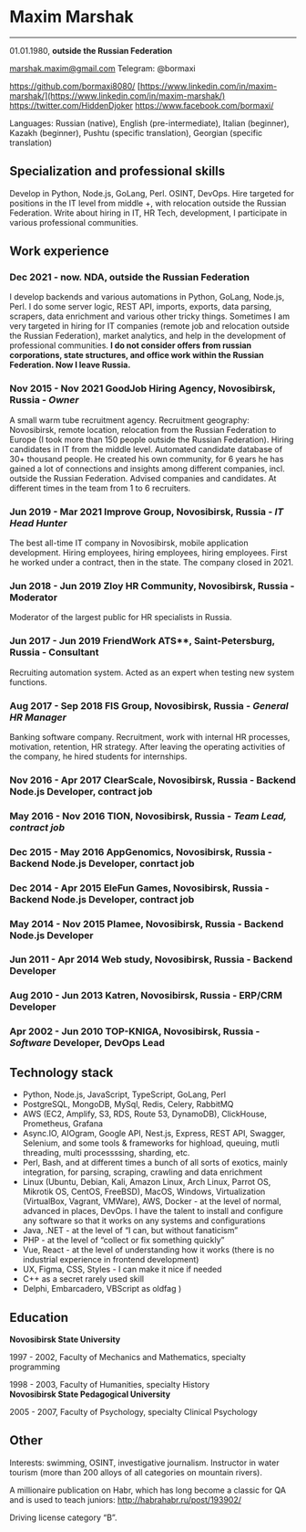 # Maxim Marshak
____
01.01.1980, **outside the Russian Federation**

[marshak.maxim@gmail.com](mailto:maxim.goodjob@gmail.com)
Telegram: @bormaxi

https://github.com/bormaxi8080/
[https://www.linkedin.com/in/maxim-marshak/](https://www.linkedin.com/in/maxim-marshak/)
https://twitter.com/HiddenDjoker
https://www.facebook.com/bormaxi/

Languages: Russian (native), English (pre-intermediate), Italian (beginner), Kazakh (beginner), Pushtu (specific translation), Georgian (specific translation)

## Specialization and professional skills

Develop in Python, Node.js, GoLang, Perl. OSINT, DevOps.
Hire targeted for positions in the IT level from middle +, with relocation outside the Russian Federation.
Write about hiring in IT, HR Tech, development, I participate in various professional communities.

## Work experience

### Dec 2021 - now. NDA, outside the Russian Federation

I develop backends and various automations in Python, GoLang, Node.js, Perl. I do some server logic, REST API, imports, exports, data parsing, scrapers, data enrichment and various other tricky things. Sometimes I am very targeted in hiring for IT companies (remote job and relocation outside the Russian Federation), market analytics, and help in the development of professional communities. **I do not consider offers from russian corporations, state structures, and office work within the Russian Federation. Now I leave Russia.**

### Nov 2015 - Nov 2021 **GoodJob Hiring Agency, Novosibirsk, Russia** - _Owner_
A small warm tube recruitment agency. Recruitment geography: Novosibirsk, remote location, relocation from the Russian Federation to Europe (I took more than 150 people outside the Russian Federation). Hiring candidates in IT from the middle level. Automated candidate database of 30+ thousand people. He created his own community, for 6 years he has gained a lot of connections and insights among different companies, incl. outside the Russian Federation. Advised companies and candidates. At different times in the team from 1 to 6 recruiters.  

### Jun 2019 - Mar 2021 **Improve Group, Novosibirsk, Russia** - _IT Head Hunter_
The best all-time IT company in Novosibirsk, mobile application development. Hiring employees, hiring employees, hiring employees. First he worked under a contract, then in the state. The company closed in 2021.

### Jun 2018 - Jun 2019 Zloy HR Community, Novosibirsk, Russia - Moderator
Moderator of the largest public for HR specialists in Russia.

### Jun 2017 - Jun 2019 **FriendWork ATS****, Saint-Petersburg, Russia - Consultant
Recruiting automation system. Acted as an expert when testing new system functions.

### Aug 2017 - Sep 2018 **FIS Group, Novosibirsk, Russia** _- General HR Manager_
Banking software company. Recruitment, work with internal HR processes, motivation, retention, HR strategy. After leaving the operating activities of the company, he hired students for internships.

### Nov 2016 - Apr 2017 **ClearScale, Novosibirsk, Russia** - Backend Node.js Developer, contract job

### May 2016 - Nov 2016 **TION, Novosibirsk, Russia** - _Team Lead, contract job_

### Dec 2015 - May 2016 AppGenomics, Novosibirsk, Russia - Backend Node.js Developer, conrtact job

### Dec 2014 - Apr 2015 **EleFun** Games, Novosibirsk, Russia - Backend Node.js Developer, contract job

### May 2014 - Nov 2015 Plamee, Novosibirsk, Russia - Backend Node.js Developer

### Jun 2011 - Apr 2014 Web study, Novosibirsk, Russia - Backend Developer

### Aug 2010 - Jun 2013 Katren, Novosibirsk, Russia - ERP/CRM Developer

### Apr 2002 - Jun 2010 **TOP-KNIGA, Novosibirsk, Russia** - _Software_ Developer, DevOps Lead

## Technology stack

- Python, Node.js, JavaScript, TypeScript, GoLang, Perl
- PostgreSQL, MongoDB, MySql, Redis, Celery, RabbitMQ
- AWS (EC2, Amplify, S3, RDS, Route 53, DynamoDB), ClickHouse, Prometheus, Grafana
- Async.IO, AIOgram, Google API, Nest.js, Express, REST API, Swagger, Selenium, and some tools & frameworks for highload, queuing, mutli threading, multi processssing, sharding, etc.
- Perl, Bash, and at different times a bunch of all sorts of exotics, mainly integration, for parsing, scraping, crawling and data enrichment
- Linux (Ubuntu, Debian, Kali, Amazon Linux, Arch Linux, Parrot OS, Mikrotik OS, CentOS, FreeBSD), MacOS, Windows, Virtualization (VirtualBox, Vagrant, VMWare), AWS, Docker - at the level of normal, advanced in places, DevOps. I have the talent to install and configure any software so that it works on any systems and configurations
- Java, .NET - at the level of “I can, but without fanaticism”
- PHP - at the level of “collect or fix something quickly”
- Vue, React - at the level of understanding how it works (there is no industrial experience in frontend development)
- UX, Figma, CSS, Styles - I can make it nice if needed
- C++ as a secret rarely used skill
- Delphi, Embarcadero, VBScript as oldfag )

## Education

**Novosibirsk State University**

1997 - 2002, Faculty of Mechanics and Mathematics, specialty programming

1998 - 2003, Faculty of Humanities, specialty History  
**Novosibirsk State Pedagogical University**

2005 - 2007, Faculty of Psychology, specialty Clinical Psychology

## Other

Interests: swimming, OSINT, investigative journalism. Instructor in water tourism (more than 200 alloys of all categories on mountain rivers).

A millionaire publication on Habr, which has long become a classic for QA and is used to teach juniors: http://habrahabr.ru/post/193902/

Driving license category “B”.